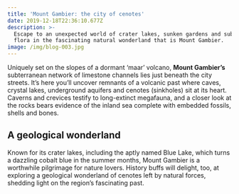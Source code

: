 ```yaml
---
title: 'Mount Gambier: the city of cenotes'
date: 2019-12-18T22:36:10.677Z
description: >-
  Escape to an unexpected world of crater lakes, sunken gardens and subaquatic
  flora in the fascinating natural wonderland that is Mount Gambier.
image: /img/blog-003.jpg
---
```

Uniquely set on the slopes of a dormant ‘maar’ volcano, **Mount Gambier’s** subterranean network of limestone channels lies just beneath the city streets. It’s here you’ll uncover remnants of a volcanic past where caves, crystal lakes, underground aquifers and cenotes (sinkholes) sit at its heart. Caverns and crevices testify to long-extinct megafauna, and a closer look at the rocks bears evidence of the inland sea complete with embedded fossils, shells and bones.



## A geological wonderland

Known for its crater lakes, including the aptly named Blue Lake, which turns a dazzling cobalt blue in the summer months, Mount Gambier is a worthwhile pilgrimage for nature lovers. History buffs will delight, too, at exploring a geological wonderland of cenotes left by natural forces, shedding light on the region’s fascinating past.

